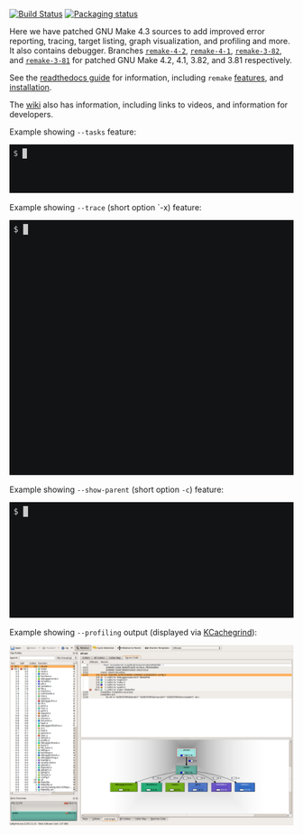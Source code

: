 [![Build Status](https://travis-ci.org/rocky/remake.svg?branch=remake-4-3)](https://travis-ci.org/rocky/remake) [![Packaging status](https://repology.org/badge/tiny-repos/remake.svg)](https://repology.org/project/remake/versions)

Here we have patched GNU Make 4.3 sources to add improved error reporting, tracing, target listing, graph visualization, and profiling and more. It also
contains debugger. Branches [`remake-4-2`](https://github.com/rocky/remake/tree/remake-4-2), [`remake-4-1`](https://github.com/rocky/remake/tree/remake-4-1), [`remake-3-82`](https://github.com/rocky/remake/tree/remake-3-82), and [`remake-3-81`](https://github.com/rocky/remake/tree/remake-3-81) for patched GNU Make 4.2, 4.1, 3.82, and 3.81 respectively.

See the [readthedocs guide](https://remake.readthedocs.io/en/readthedocs/index.html) for information, including `remake` [features](https://remake.readthedocs.io/en/readthedocs/features.html), and [installation](https://remake.readthedocs.io/en/readthedocs/install.html).

The [wiki](https://github.com/rocky/remake/wiki) also has information, including links to videos, and information for developers.

Example showing `--tasks` feature:

![--tasks](screenshots/remake-session0.gif)

Example showing `--trace` (short option `-x) feature:

![--trace](screenshots/remake-session1.gif)


Example showing `--show-parent` (short option `-c`) feature:

![--show-parent](screenshots/remake-session2.gif)

Example showing `--profiling` output (displayed via [KCachegrind](https://kcachegrind.github.io/html/Home.htmlkcachegrind)):

![--profile](screenshots/remake-profiled2.png)
